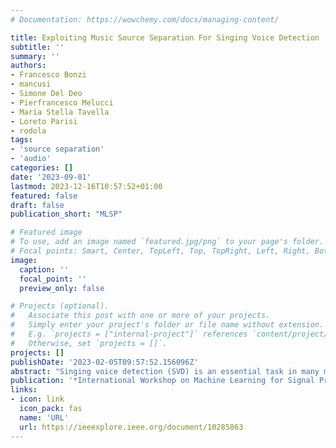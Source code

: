```yaml
---
# Documentation: https://wowchemy.com/docs/managing-content/

title: Exploiting Music Source Separation For Singing Voice Detection
subtitle: ''
summary: ''
authors:
- Francesco Bonzi
- mancusi
- Simone Del Deo
- Pierfrancesco Melucci
- Maria Stella Tavella
- Loreto Parisi
- rodola
tags:
- 'source separation'
- 'audio'
categories: []
date: '2023-09-01'
lastmod: 2023-12-16T10:57:52+01:00
featured: false
draft: false
publication_short: "MLSP"

# Featured image
# To use, add an image named `featured.jpg/png` to your page's folder.
# Focal points: Smart, Center, TopLeft, Top, TopRight, Left, Right, BottomLeft, Bottom, BottomRight.
image:
  caption: ''
  focal_point: ''
  preview_only: false

# Projects (optional).
#   Associate this post with one or more of your projects.
#   Simply enter your project's folder or file name without extension.
#   E.g. `projects = ["internal-project"]` references `content/project/deep-learning/index.md`.
#   Otherwise, set `projects = []`.
projects: []
publishDate: '2023-02-05T09:57:52.156096Z'
abstract: "Singing voice detection (SVD) is an essential task in many music information retrieval (MIR) applications. Deep learning methods have shown promising results for SVD, but further performance improvements are desirable since it underlies many other tasks. This work proposes a novel SVD system combining a state-of-the-art music source separator (Demucs) with two downstream models: Long-term Recurrent Convolutional Network (LRCN) and a Transformer network. Our work highlights two main aspects: the impact of a music source separation model, such as Demucs, and its zero-shot capabilities for the SVD task; and the potential for deep learning to improve the system’s performance further. We evaluate our approach on three datasets (Jamendo Corpus, MedleyDB, and MIR-IK) and compare the performance of the two models to a baseline root mean square (RMS) algorithm and the current state-of-the-art for the Jamendo Corpus dataset."
publication: '*International Workshop on Machine Learning for Signal Processing 2023*'
links:
- icon: link
  icon_pack: fas
  name: 'URL'
  url: https://ieeexplore.ieee.org/document/10285863
---
```

